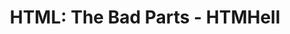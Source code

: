 ---
layout: bookmark
title: 'HTML: The Bad Parts - HTMHell'
tags:
  - Bookmarks
  - HTML
  - Accessibility
created: '2023-12-18T07:05:14.442Z'
link: https://www.htmhell.dev/adventcalendar/2023/13/
id: 696742810
excerpt: A collection of bad practices in HTML, copied from real websites.
image: https://www.htmhell.dev/images/og/advent23_13.png?s=011221s
---